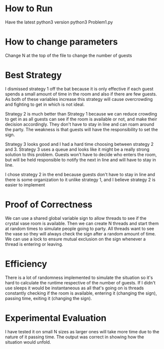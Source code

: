 # How to Run

Have the latest python3 version
python3 Problem1.py

# How to change parameters
Change N at the top of the file to change the number of guests

# Best Strategy

I dismissed strategy 1 off the bat because it is only effective if each guest spends a small amount of time in the room and also if there are few guests. As both of these variables increase this strategy will cause overcrowding and fighting to get in which is not ideal.

Strategy 2 is much better than Strategy 1 because we can reduce crowding to get in as all guests can see if the room is available or not, and make their decision accordingly. They don't have to stay in line and can roam around the party. The weakness is that guests will have the responsibility to set the sign.

Strategy 3 looks good and I had a hard time choosing between strategy 2 and 3. Strategy 3
uses a queue and looks like it might be a really strong solution to this problem. Guests won't have to decide who enters the room, but will be held responsible to notify the next in line and will have to stay in line.

I chose strategy 2 in the end because guests don't have to stay in line and there is some organization to it unlike strategy 1, and I believe strategy 2 is easier to implement

# Proof of Correctness

We can use a shared global variable sign to allow threads to see if the crystal vase room is available. Then we can create N threads and start them at random times to simulate people going to party. All threads want to see the vase so they will always check the sign after a random amount of time. We can use a lock to ensure mutual exclusion on the sign whenever a thread is entering or leaving.

# Efficiency

There is a lot of randomness implemented to simulate the situation so it's hard to calculate the runtime respective of the number of guests. If I didn't use sleeps it would be instantaneous as all that's going on is threads constantly checking if the room is available, entering it (changing the sign), passing time, exiting it (changing the sign).

# Experimental Evaluation
I have tested it on small N sizes as larger ones will take more time due to the nature of it passing time. The output was correct in showing how the situation would unfold. 

